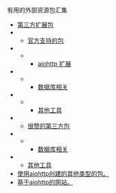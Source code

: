 有用的外部资源包汇集

* <a href="https://github.com/HuberTRoy/aiohttp-chinese-document/blob/master/aiohttp%E6%96%87%E6%A1%A3/ExternalSources/Third-PartyLibraries.md">第三方扩展包</a>
* - <a href="https://github.com/HuberTRoy/aiohttp-chinese-document/blob/master/aiohttp%E6%96%87%E6%A1%A3/ExternalSources/Third-PartyLibraries.md#官方支持的包">官方支持的包</a>
* - - <a href="https://github.com/HuberTRoy/aiohttp-chinese-document/blob/master/aiohttp%E6%96%87%E6%A1%A3/ExternalSources/Third-PartyLibraries.md#aiohttp扩展">aiohttp 扩展</a>
* - - <a href="https://github.com/HuberTRoy/aiohttp-chinese-document/blob/master/aiohttp%E6%96%87%E6%A1%A3/ExternalSources/Third-PartyLibraries.md#数据库相关">数据库相关</a>
* - - <a href="https://github.com/HuberTRoy/aiohttp-chinese-document/blob/master/aiohttp%E6%96%87%E6%A1%A3/ExternalSources/Third-PartyLibraries.md#其他工具">其他工具</a>
* - <a href="https://github.com/HuberTRoy/aiohttp-chinese-document/blob/master/aiohttp%E6%96%87%E6%A1%A3/ExternalSources/Third-PartyLibraries.md#很赞的第三方包">很赞的第三方包</a>
* - - <a href="https://github.com/HuberTRoy/aiohttp-chinese-document/blob/master/aiohttp%E6%96%87%E6%A1%A3/ExternalSources/Third-PartyLibraries.md#数据库相关">数据库相关</a>
* - <a href="https://github.com/HuberTRoy/aiohttp-chinese-document/blob/master/aiohttp%E6%96%87%E6%A1%A3/ExternalSources/Third-PartyLibraries.md#其他工具">其他工具 </a>
* <a href="https://aiohttp.readthedocs.io/en/stable/built_with.html">使用aiohttp创建的其他类型的包。</a>
* <a href="https://aiohttp.readthedocs.io/en/stable/powered_by.html">基于aiohttp的网站。</a>